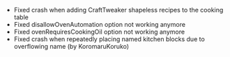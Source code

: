 - Fixed crash when adding CraftTweaker shapeless recipes to the cooking table
- Fixed disallowOvenAutomation option not working anymore
- Fixed ovenRequiresCookingOil option not working anymore
- Fixed crash when repeatedly placing named kitchen blocks due to overflowing name (by KoromaruKoruko)
